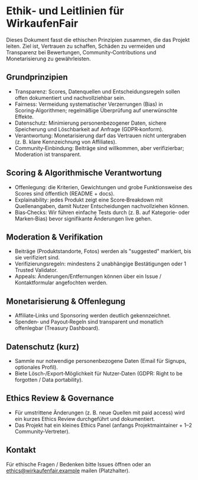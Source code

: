 # Ethik‑ und Leitlinien für WirkaufenFair

Dieses Dokument fasst die ethischen Prinzipien zusammen, die das Projekt leiten. Ziel ist, Vertrauen zu schaffen, Schäden zu vermeiden und Transparenz bei Bewertungen, Community‑Contributions und Monetarisierung zu gewährleisten.

## Grundprinzipien

- Transparenz: Scores, Datenquellen und Entscheidungsregeln sollen offen dokumentiert und nachvollziehbar sein.
- Fairness: Vermeidung systematischer Verzerrungen (Bias) in Scoring‑Algorithmen; regelmäßige Überprüfung auf unerwünschte Effekte.
- Datenschutz: Minimierung personenbezogener Daten, sichere Speicherung und Löschbarkeit auf Anfrage (GDPR‑konform).
- Verantwortung: Monetarisierung darf das Vertrauen nicht untergraben (z. B. klare Kennzeichnung von Affiliates).
- Community‑Einbindung: Beiträge sind willkommen, aber verifizierbar; Moderation ist transparent.

## Scoring & Algorithmische Verantwortung

- Offenlegung: die Kriterien, Gewichtungen und grobe Funktionsweise des Scores sind öffentlich (README + docs).
- Explainability: jedes Produkt zeigt eine Score‑Breakdown mit Quellenangaben, damit Nutzer Entscheidungen nachvollziehen können.
- Bias‑Checks: Wir führen einfache Tests durch (z. B. auf Kategorie‑ oder Marken‑Bias) bevor signifikante Änderungen live gehen.

## Moderation & Verifikation

- Beiträge (Produktstandorte, Fotos) werden als "suggested" markiert, bis sie verifiziert sind.
- Verifizierungsregeln: mindestens 2 unabhängige Bestätigungen oder 1 Trusted Validator.
- Appeals: Änderungen/Entfernungen können über ein Issue / Kontaktformular angefochten werden.

## Monetarisierung & Offenlegung

- Affiliate‑Links und Sponsoring werden deutlich gekennzeichnet.
- Spenden‑ und Payout‑Regeln sind transparent und monatlich offenlegbar (Treasury Dashboard).

## Datenschutz (kurz)

- Sammle nur notwendige personenbezogene Daten (Email für Signups, optionales Profil).
- Biete Lösch‑/Export‑Möglichkeit für Nutzer‑Daten (GDPR: Right to be forgotten / Data portability).

## Ethics Review & Governance

- Für umstrittene Änderungen (z. B. neue Quellen mit paid access) wird ein kurzes Ethics Review durchgeführt und dokumentiert.
- Das Projekt hat ein kleines Ethics Panel (anfangs Projektmaintainer + 1–2 Community‑Vertreter).

## Kontakt

Für ethische Fragen / Bedenken bitte Issues öffnen oder an ethics@wirkaufenfair.example mailen (Platzhalter).
